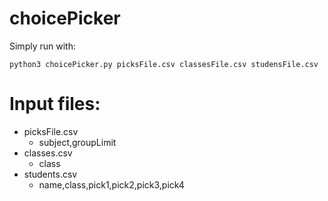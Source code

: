# choicePicker

Simply run with:
```
python3 choicePicker.py picksFile.csv classesFile.csv studensFile.csv
```

# Input files:
- picksFile.csv
  * subject,groupLimit
- classes.csv
  * class
- students.csv
  * name,class,pick1,pick2,pick3,pick4
